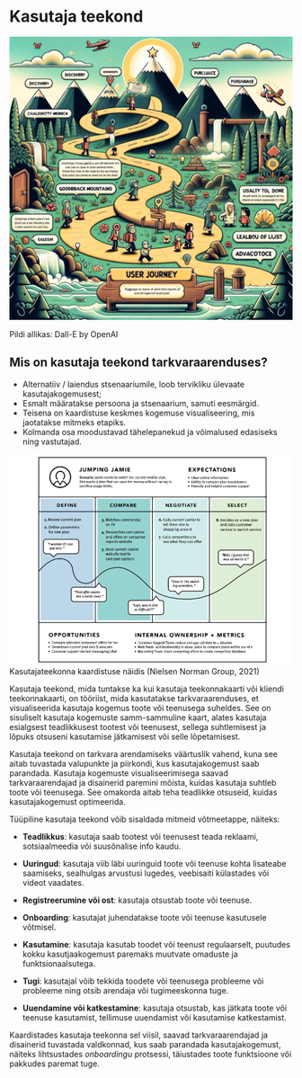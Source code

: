 # Kasutaja teekond

![Kasutaja teekond](User-Journey.webp)

Pildi allikas: Dall-E by OpenAI

## Mis on kasutaja teekond tarkvaraarenduses?

- Alternatiiv / laiendus stsenaariumile, loob tervikliku ülevaate kasutajakogemusest;
- Esmalt määratakse persoona ja stsenaarium, samuti eesmärgid. 
- Teisena on kaardistuse keskmes kogemuse visualiseering, mis jaotatakse mitmeks etapiks.
- Kolmanda osa moodustavad tähelepanekud ja võimalused edasiseks ning vastutajad.

![Kasutajateekonna kaardistuse näidis](files/Kasutajateekond_1.png)
Kasutajateekonna kaardistuse näidis (Nielsen Norman Group, 2021)

Kasutaja teekond, mida tuntakse ka kui kasutaja teekonnakaarti või kliendi teekonnakaarti, on tööriist, mida kasutatakse tarkvaraarenduses, et visualiseerida kasutaja kogemus toote või teenusega suheldes. See on sisuliselt kasutaja kogemuste samm-sammuline kaart, alates kasutaja esialgsest teadlikkusest tootest või teenusest, sellega suhtlemisest ja lõpuks otsuseni kasutamise jätkamisest või selle lõpetamisest.

Kasutaja teekond on tarkvara arendamiseks väärtuslik vahend, kuna see aitab tuvastada valupunkte ja piirkondi, kus kasutajakogemust saab parandada. Kasutaja kogemuste visualiseerimisega saavad tarkvaraarendajad ja disainerid paremini mõista, kuidas kasutaja suhtleb toote või teenusega. See omakorda aitab teha teadlikke otsuseid, kuidas kasutajakogemust optimeerida.

Tüüpiline kasutaja teekond võib sisaldada mitmeid võtmeetappe, näiteks:
- **Teadlikkus**: kasutaja saab tootest või teenusest teada reklaami, sotsiaalmeedia või suusõnalise info kaudu.

- **Uuringud**: kasutaja viib läbi uuringuid toote või teenuse kohta lisateabe saamiseks, sealhulgas arvustusi lugedes, veebisaiti külastades või videot vaadates.

- **Registreerumine või ost**: kasutaja otsustab toote või teenuse.

- **Onboarding**: kasutajat juhendatakse toote või teenuse kasutusele võtmisel.

- **Kasutamine**: kasutaja kasutab toodet või teenust regulaarselt, puutudes kokku kasutjaakogemust paremaks muutvate omaduste ja funktsionaalsutega.

- **Tugi**: kasutajal võib tekkida toodete või teenusega probleeme või probleeme ning otsib arendaja või tugimeeskonna tuge.

- **Uuendamine või katkestamine**: kasutaja otsustab, kas jätkata toote või teenuse kasutamist, tellimuse uuendamist või kasutamise katkestamist.

Kaardistades kasutaja teekonna sel viisil, saavad tarkvaraarendajad ja disainerid tuvastada valdkonnad, kus saab parandada kasutajakogemust, näiteks lihtsustades *onboardingu* protsessi, täiustades toote funktsioone või pakkudes paremat tuge.
